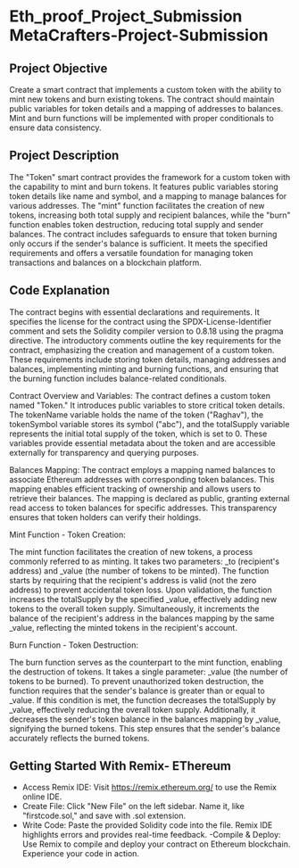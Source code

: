 # Eth_proof_Project_Submission MetaCrafters-Project-Submission
## Project Objective 
 Create a smart contract that implements a custom token with the ability to mint new tokens and burn existing tokens. The contract should maintain public variables for token details and a mapping of addresses to balances. Mint and burn functions will be implemented with proper conditionals to ensure data consistency.
## Project Description
 The "Token" smart contract provides the framework for a custom token with the capability to mint and burn tokens. It features public variables storing token details like name and symbol, and a mapping to manage balances for various addresses. The "mint" function facilitates the creation of new tokens, increasing both total supply and recipient balances, while the "burn" function enables token destruction, reducing total supply and sender balances. The contract includes safeguards to ensure that token burning only occurs if the sender's balance is sufficient. It meets the specified requirements and offers a versatile foundation for managing token transactions and balances on a blockchain platform.
## Code Explanation
The contract begins with essential declarations and requirements. It specifies the license for the contract using the SPDX-License-Identifier comment and sets the Solidity compiler version to 0.8.18 using the pragma directive. The introductory comments outline the key requirements for the contract, emphasizing the creation and management of a custom token. These requirements include storing token details, managing addresses and balances, implementing minting and burning functions, and ensuring that the burning function includes balance-related conditionals.

Contract Overview and Variables:
The contract defines a custom token named "Token." It introduces public variables to store critical token details. The tokenName variable holds the name of the token ("Raghav"), the tokenSymbol variable stores its symbol ("abc"), and the totalSupply variable represents the initial total supply of the token, which is set to 0. These variables provide essential metadata about the token and are accessible externally for transparency and querying purposes.

Balances Mapping:
 The contract employs a mapping named balances to associate Ethereum addresses with corresponding token balances. This mapping enables efficient tracking of ownership and allows users to retrieve their balances. The mapping is declared as public, granting external read access to token balances for specific addresses. This transparency ensures that token holders can verify their holdings.

Mint Function - Token Creation:

The mint function facilitates the creation of new tokens, a process commonly referred to as minting. It takes two parameters: _to (recipient's address) and _value (the number of tokens to be minted). The function starts by requiring that the recipient's address is valid (not the zero address) to prevent accidental token loss. Upon validation, the function increases the totalSupply by the specified _value, effectively adding new tokens to the overall token supply. Simultaneously, it increments the balance of the recipient's address in the balances mapping by the same _value, reflecting the minted tokens in the recipient's account.

Burn Function - Token Destruction:

The burn function serves as the counterpart to the mint function, enabling the destruction of tokens. It takes a single parameter: _value (the number of tokens to be burned). To prevent unauthorized token destruction, the function requires that the sender's balance is greater than or equal to _value. If this condition is met, the function decreases the totalSupply by _value, effectively reducing the overall token supply. Additionally, it decreases the sender's token balance in the balances mapping by _value, signifying the burned tokens. This step ensures that the sender's balance accurately reflects the burned tokens.
## Getting Started With Remix- EThereum 
- Access Remix IDE: Visit https://remix.ethereum.org/ to use the Remix online IDE.
- Create File: Click "New File" on the left sidebar. Name it, like "firstcode.sol," and save with .sol extension.
-  Write Code: Paste the provided Solidity code into the file. Remix IDE highlights errors and provides real-time feedback.
-Compile & Deploy: Use Remix to compile and deploy your contract on Ethereum blockchain. Experience your code in action.

